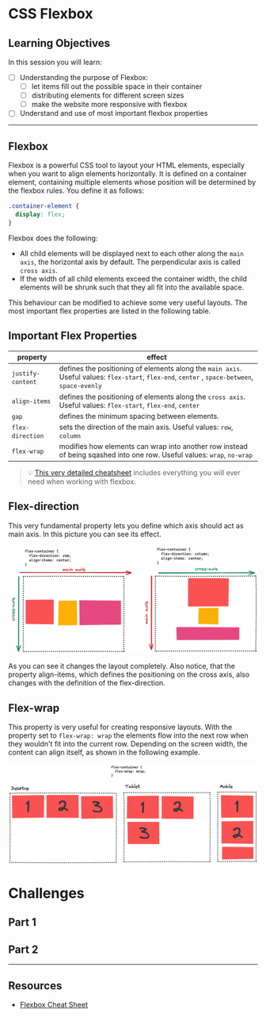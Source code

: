 # CSS Flexbox

## Learning Objectives

In this session you will learn:

- [ ] Understanding the purpose of Flexbox:
  - [ ] let items fill out the possible space in their container
  - [ ] distributing elements for different screen sizes
  - [ ] make the website more responsive with flexbox
- [ ] Understand and use of most important flexbox properties

---

## Flexbox

Flexbox is a powerful CSS tool to layout your HTML elements, especially when you want to align elements horizontally. It is defined on a container element, containing multiple elements whose position will be determined by the flexbox rules. You define it as follows:

```css
.container-element {
  display: flex;
}
```

Flexbox does the following:

- All child elements will be displayed next to each other along the `main axis`, the horizontal axis by default. The perpendicular axis is called `cross axis`.
- If the width of all child elements exceed the container width, the child elements will be shrunk such that they all fit into the available space.

This behaviour can be modified to achieve some very useful layouts. The most important flex properties are listed in the following table.

## Important Flex Properties

| property          | effect                                                                                                                                         |
| ----------------- | ---------------------------------------------------------------------------------------------------------------------------------------------- |
| `justify-content` | defines the positioning of elements along the `main axis`. Useful values: `flex-start`, `flex-end`, `center` , `space-between`, `space-evenly` |
| `align-items`     | defines the positioning of elements along the `cross axis`. Useful values: `flex-start`, `flex-end`, `center`                                  |
| `gap`             | defines the minimum spacing between elements.                                                                                                  |
| `flex-direction`  | sets the direction of the main axis. Useful values: `row`, `column`                                                                            |
| `flex-wrap`       | modifies how elements can wrap into another row instead of being sqashed into one row. Useful values: `wrap`, `no-wrap`                        |

> 💡 [This very detailed cheatsheet](https://css-tricks.com/snippets/css/a-guide-to-flexbox/) includes everything you will ever need when working with flexbox.

## Flex-direction

This very fundamental property lets you define which axis should act as main axis. In this picture you can see its effect.

![flex-direction](assets/flex-direction.png)

As you can see it changes the layout completely. Also notice, that the property align-items, which defines the positioning on the cross axis, also changes with the definition of the flex-direction.

## Flex-wrap

This property is very useful for creating responsive layouts. With the property set to `flex-wrap: wrap` the elements flow into the next row when they wouldn't fit into the current row. Depending on the screen width, the content can align itself, as shown in the following example.

![flex-wrap](assets/flex-wrap.png)

# Challenges

## Part 1

## Part 2

---

## Resources

- [Flexbox Cheat Sheet](https://css-tricks.com/snippets/css/a-guide-to-flexbox/)
